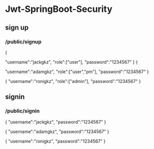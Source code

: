 # Jwt-SpringBoot-Security
## sign up
### /public/signup
{

"username":"jackgkz",
"role":["user"],
"password":"1234567"
}
{

"username":"adamgkz",
"role":["user","pm"],
"password":"1234567"
}

{
"username":"ronigkz",
"role":["admin"],
"password":"1234567"
}

## signin
### /public/signin
{
"username":"jackgkz",
"password":"1234567"
}

{
"username":"adamgkz",
"password":"1234567"
}

{
"username":"ronigkz",
"password":"1234567"
}

